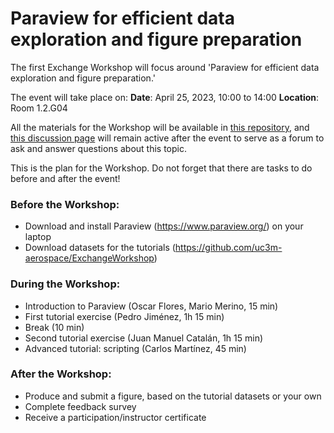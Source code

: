 # Paraview for efficient data exploration and figure preparation

The first Exchange Workshop will focus around 'Paraview for efficient data exploration and figure preparation.'

The event will take place on:
**Date**: April 25, 2023, 10:00 to 14:00 
**Location**: Room 1.2.G04

All the materials for the Workshop will be available in [this repository](https://github.com/uc3m-aerospace/ExchangeWorkshop), and [this discussion page](https://github.com/uc3m-aerospace/ExchangeWorkshop/discussions/categories/xw1-paraview) will remain active after the event to serve as a forum to ask and answer questions about this topic.

This is the plan for the Workshop. Do not forget that there are tasks to do before and after the event!

### Before the Workshop:
- Download and install Paraview (https://www.paraview.org/) on your laptop
- Download datasets for the tutorials (https://github.com/uc3m-aerospace/ExchangeWorkshop)
  
### During the Workshop:
- Introduction to Paraview (Oscar Flores, Mario Merino, 15 min)
- First tutorial exercise (Pedro Jiménez, 1h 15 min)
- Break (10 min)
- Second tutorial exercise (Juan Manuel Catalán, 1h 15 min)
- Advanced tutorial: scripting (Carlos Martínez, 45 min)
  
### After the Workshop:
- Produce and submit a figure, based on the tutorial datasets or your own
- Complete feedback survey
- Receive a participation/instructor certificate